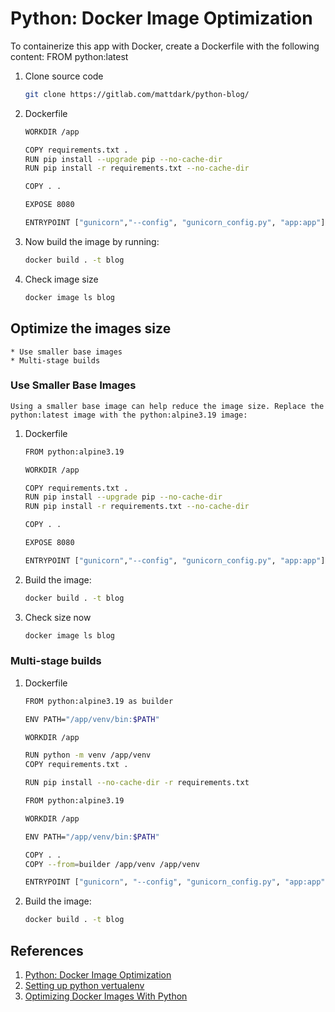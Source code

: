 # Python: Docker Image Optimization

To containerize this app with Docker, create a Dockerfile with the following content:
FROM python:latest

1. Clone source code
    ```bash
    git clone https://gitlab.com/mattdark/python-blog/
    ```
2. Dockerfile
    ```bash
    WORKDIR /app

    COPY requirements.txt .
    RUN pip install --upgrade pip --no-cache-dir
    RUN pip install -r requirements.txt --no-cache-dir

    COPY . .

    EXPOSE 8080

    ENTRYPOINT ["gunicorn","--config", "gunicorn_config.py", "app:app"]
    ```
3. Now build the image by running:
    ```bash
    docker build . -t blog
    ```
4. Check image size
    ```bash
    docker image ls blog
    ```
## Optimize the images size
    * Use smaller base images
    * Multi-stage builds

### Use Smaller Base Images
    Using a smaller base image can help reduce the image size. Replace the python:latest image with the python:alpine3.19 image:
1. Dockerfile
    ```bash
    FROM python:alpine3.19

    WORKDIR /app

    COPY requirements.txt .
    RUN pip install --upgrade pip --no-cache-dir
    RUN pip install -r requirements.txt --no-cache-dir

    COPY . .

    EXPOSE 8080

    ENTRYPOINT ["gunicorn","--config", "gunicorn_config.py", "app:app"]
2. Build the image:
    ```bash
    docker build . -t blog
    ```
3. Check size now
    ```bash
    docker image ls blog
    ```
### Multi-stage builds
1. Dockerfile
    ```bash
    FROM python:alpine3.19 as builder

    ENV PATH="/app/venv/bin:$PATH"

    WORKDIR /app

    RUN python -m venv /app/venv
    COPY requirements.txt .

    RUN pip install --no-cache-dir -r requirements.txt

    FROM python:alpine3.19

    WORKDIR /app

    ENV PATH="/app/venv/bin:$PATH"

    COPY . .
    COPY --from=builder /app/venv /app/venv

    ENTRYPOINT ["gunicorn", "--config", "gunicorn_config.py", "app:app"]
    ```
2. Build the image:
    ```bash
    docker build . -t blog
    ```

## References
1. [Python: Docker Image Optimization](https://dev.to/mattdark/python-docker-image-optimization-50p0)
2. [Setting up python vertualenv](https://www.freecodecamp.org/news/how-to-setup-virtual-environments-in-python/)
3. [Optimizing Docker Images With Python](https://www.divio.com/blog/optimizing-docker-images-python/)
